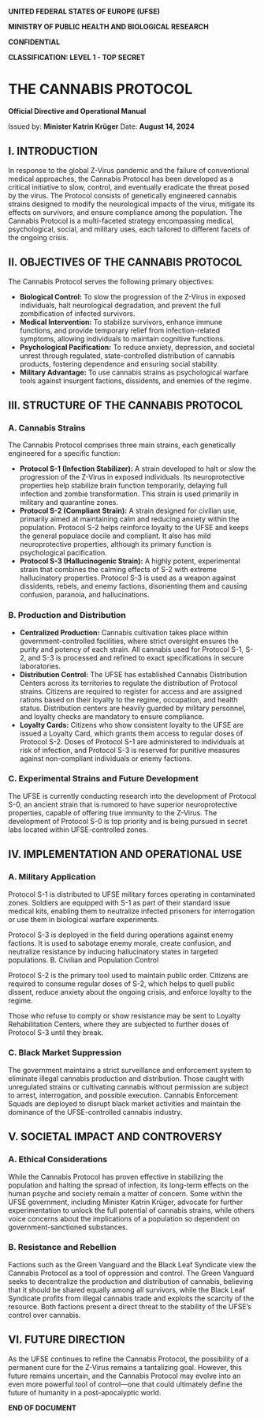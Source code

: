 **UNITED FEDERAL STATES OF EUROPE (UFSE)**

**MINISTRY OF PUBLIC HEALTH AND BIOLOGICAL RESEARCH**

**CONFIDENTIAL**

**CLASSIFICATION: LEVEL 1 - TOP SECRET**


# THE CANNABIS PROTOCOL

**Official Directive and Operational Manual**

Issued by: **Minister Katrin Krüger**
Date: **August 14, 2024**

## I. INTRODUCTION

In response to the global Z-Virus pandemic and the failure of conventional medical approaches, the Cannabis Protocol has been developed as a critical initiative to slow, control, and eventually eradicate the threat posed by the virus. The Protocol consists of genetically engineered cannabis strains designed to modify the neurological impacts of the virus, mitigate its effects on survivors, and ensure compliance among the population. The Cannabis Protocol is a multi-faceted strategy encompassing medical, psychological, social, and military uses, each tailored to different facets of the ongoing crisis.

## II. OBJECTIVES OF THE CANNABIS PROTOCOL

The Cannabis Protocol serves the following primary objectives:

- **Biological Control:** To slow the progression of the Z-Virus in exposed individuals, halt neurological degradation, and prevent the full zombification of infected survivors.
- **Medical Intervention:** To stabilize survivors, enhance immune functions, and provide temporary relief from infection-related symptoms, allowing individuals to maintain cognitive functions.
- **Psychological Pacification:** To reduce anxiety, depression, and societal unrest through regulated, state-controlled distribution of cannabis products, fostering dependence and ensuring social stability.
- **Military Advantage:** To use cannabis strains as psychological warfare tools against insurgent factions, dissidents, and enemies of the regime.

## III. STRUCTURE OF THE CANNABIS PROTOCOL

### A. Cannabis Strains

The Cannabis Protocol comprises three main strains, each genetically engineered for a specific function:

- **Protocol S-1 (Infection Stabilizer):** A strain developed to halt or slow the progression of the Z-Virus in exposed individuals. Its neuroprotective properties help stabilize brain function temporarily, delaying full infection and zombie transformation. This strain is used primarily in military and quarantine zones.
- **Protocol S-2 (Compliant Strain):** A strain designed for civilian use, primarily aimed at maintaining calm and reducing anxiety within the population. Protocol S-2 helps reinforce loyalty to the UFSE and keeps the general populace docile and compliant. It also has mild neuroprotective properties, although its primary function is psychological pacification.
- **Protocol S-3 (Hallucinogenic Strain):** A highly potent, experimental strain that combines the calming effects of S-2 with extreme hallucinatory properties. Protocol S-3 is used as a weapon against dissidents, rebels, and enemy factions, disorienting them and causing confusion, paranoia, and hallucinations.

### B. Production and Distribution

- **Centralized Production:** Cannabis cultivation takes place within government-controlled facilities, where strict oversight ensures the purity and potency of each strain. All cannabis used for Protocol S-1, S-2, and S-3 is processed and refined to exact specifications in secure laboratories.
- **Distribution Control:** The UFSE has established Cannabis Distribution Centers across its territories to regulate the distribution of Protocol strains. Citizens are required to register for access and are assigned rations based on their loyalty to the regime, occupation, and health status. Distribution centers are heavily guarded by military personnel, and loyalty checks are mandatory to ensure compliance.
- **Loyalty Cards:** Citizens who show consistent loyalty to the UFSE are issued a Loyalty Card, which grants them access to regular doses of Protocol S-2. Doses of Protocol S-1 are administered to individuals at risk of infection, and Protocol S-3 is reserved for punitive measures against non-compliant individuals or enemy factions.

### C. Experimental Strains and Future Development

The UFSE is currently conducting research into the development of Protocol S-0, an ancient strain that is rumored to have superior neuroprotective properties, capable of offering true immunity to the Z-Virus. The development of Protocol S-0 is top priority and is being pursued in secret labs located within UFSE-controlled zones.

## IV. IMPLEMENTATION AND OPERATIONAL USE

### A. Military Application

Protocol S-1 is distributed to UFSE military forces operating in contaminated zones. Soldiers are equipped with S-1 as part of their standard issue medical kits, enabling them to neutralize infected prisoners for interrogation or use them in biological warfare experiments.

Protocol S-3 is deployed in the field during operations against enemy factions. It is used to sabotage enemy morale, create confusion, and neutralize resistance by inducing hallucinatory states in targeted populations.
B. Civilian and Population Control

Protocol S-2 is the primary tool used to maintain public order. Citizens are required to consume regular doses of S-2, which helps to quell public dissent, reduce anxiety about the ongoing crisis, and enforce loyalty to the regime.

Those who refuse to comply or show resistance may be sent to Loyalty Rehabilitation Centers, where they are subjected to further doses of Protocol S-3 until they break.

### C. Black Market Suppression

The government maintains a strict surveillance and enforcement system to eliminate illegal cannabis production and distribution. Those caught with unregulated strains or cultivating cannabis without permission are subject to arrest, interrogation, and possible execution. Cannabis Enforcement Squads are deployed to disrupt black market activities and maintain the dominance of the UFSE-controlled cannabis industry.

## V. SOCIETAL IMPACT AND CONTROVERSY

### A. Ethical Considerations

While the Cannabis Protocol has proven effective in stabilizing the population and halting the spread of infection, its long-term effects on the human psyche and society remain a matter of concern. Some within the UFSE government, including Minister Katrin Krüger, advocate for further experimentation to unlock the full potential of cannabis strains, while others voice concerns about the implications of a population so dependent on government-sanctioned substances.

### B. Resistance and Rebellion

Factions such as the Green Vanguard and the Black Leaf Syndicate view the Cannabis Protocol as a tool of oppression and control. The Green Vanguard seeks to decentralize the production and distribution of cannabis, believing that it should be shared equally among all survivors, while the Black Leaf Syndicate profits from illegal cannabis trade and exploits the scarcity of the resource. Both factions present a direct threat to the stability of the UFSE’s control over cannabis.

## VI. FUTURE DIRECTION

As the UFSE continues to refine the Cannabis Protocol, the possibility of a permanent cure for the Z-Virus remains a tantalizing goal. However, this future remains uncertain, and the Cannabis Protocol may evolve into an even more powerful tool of control—one that could ultimately define the future of humanity in a post-apocalyptic world.

**END OF DOCUMENT**
